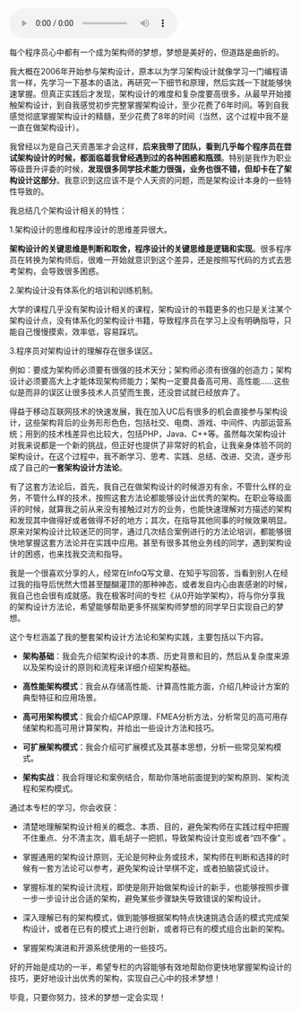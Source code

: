 <audio title="开篇词 _ 照着做，你也能成为架构师！" src="https://static001.geekbang.org/resource/audio/ac/fc/ac796a87328d36b485ff84eada15acfc.mp3" controls="controls"></audio> 
<p>每个程序员心中都有一个成为架构师的梦想，梦想是美好的，但道路是曲折的。</p>
<p>我大概在2006年开始参与架构设计，原本以为学习架构设计就像学习一门编程语言一样，先学习一下基本的语法，再研究一下细节和原理，然后实践一下就能够快速掌握。但真正实践后才发现，架构设计的难度和复杂度要高很多。从最早开始接触架构设计，到自我感觉初步完整掌握架构设计，至少花费了6年时间。等到自我感觉彻底掌握架构设计的精髓，至少花费了8年的时间（当然，这个过程中我不是一直在做架构设计）。</p>
<p>我曾经以为是自己天资愚笨才会这样，<strong>后来我带了团队，看到几乎每个程序员在尝试架构设计的时候，都面临着我曾经遇到过的各种困惑和瓶颈</strong>。特别是我作为职业等级晋升评委的时候，<strong>发现很多同学技术能力很强，业务也很不错，但却卡在了架构设计这部分</strong>。我意识到这应该不是个人天资的问题，而是架构设计本身的一些特性导致的。</p>
<p>我总结几个架构设计相关的特性：</p>
<p>1.架构设计的思维和程序设计的思维差异很大。</p>
<p><strong>架构设计的关键思维是判断和取舍，程序设计的关键思维是逻辑和实现</strong>。很多程序员在转换为架构师后，很难一开始就意识到这个差异，还是按照写代码的方式去思考架构，会导致很多困惑。</p>
<p>2.架构设计没有体系化的培训和训练机制。</p>
<p>大学的课程几乎没有架构设计相关的课程，架构设计的书籍更多的也只是关注某个架构设计点，没有体系化的架构设计书籍，导致程序员在学习上没有明确指导，只能自己慢慢摸索，效率低，容易踩坑。</p>
<p>3.程序员对架构设计的理解存在很多误区。</p>
<p>例如：要成为架构师必须要有很强的技术天分；架构师必须有很强的创造力；架构设计必须要高大上才能体现架构师能力；架构一定要具备高可用、高性能……这些似是而非的误区让很多技术人员望而生畏，还没尝试就已经放弃了。</p>
<p>得益于移动互联网技术的快速发展，我在加入UC后有很多的机会直接参与架构设计，这些架构背后的业务形形色色，包括社交、电商、游戏、中间件、内部运营系统；用到的技术栈差异也比较大，包括PHP，Java、C++等。虽然每次架构设计对我来说都是一个新的挑战，但正好也提供了非常好的机会，让我亲身体验不同的架构设计。在这个过程中，我不断学习、思考、实践、总结、改进、交流，逐步形成了自己的<strong>一套架构设计方法论</strong>。</p>
<p>有了这套方法论后，首先，我自己在做架构设计的时候游刃有余，不管什么样的业务，不管什么样的技术，按照这套方法论都能够设计出优秀的架构。在职业等级面评的时候，就算我之前从来没有接触过对方的业务，也能快速理解对方描述的架构和发现其中做得好或者做得不好的地方；其次，在指导其他同事的时候效果明显。原来对架构设计比较迷茫的同学，通过几次结合案例进行的方法论培训，都能够很快地掌握这套方法论并在实践中应用。甚至有很多其他业务线的同学，遇到架构设计的困惑，也来找我交流和指导。</p>
<p>我是一个很喜欢分享的人，经常在InfoQ写文章、在知乎写回答，当看到别人在经过我的指导后恍然大悟甚至醍醐灌顶的那种神态，或者发自内心由衷感谢的时候，我自己也会很有成就感。我在极客时间的专栏《从0开始学架构》，将与你分享我的架构设计方法论，希望能够帮助更多怀揣架构师梦想的同学早日实现自己的梦想。</p>
<p>这个专栏涵盖了我的整套架构设计方法论和架构实践，主要包括以下内容。</p>
<ul>
<li><p><strong>架构基础</strong>：我会先介绍架构设计的本质、历史背景和目的，然后从复杂度来源以及架构设计的原则和流程来详细介绍架构基础。</p>
</li>
<li><p><strong>高性能架构模式</strong>：我会从存储高性能、计算高性能方面，介绍几种设计方案的典型特征和应用场景。</p>
</li>
<li><p><strong>高可用架构模式</strong>：我会介绍CAP原理、FMEA分析方法，分析常见的高可用存储架构和高可用计算架构，并给出一些设计方法和技巧。</p>
</li>
<li><p><strong>可扩展架构模式</strong>：我会介绍可扩展模式及其基本思想，分析一些常见架构模式。</p>
</li>
<li><p><strong>架构实战</strong>：我会将理论和案例结合，帮助你落地前面提到的架构原则、架构流程和架构模式。</p>
</li>
</ul>
<p>通过本专栏的学习，你会收获：</p>
<ul>
<li><p>清楚地理解架构设计相关的概念、本质、目的，避免架构师在实践过程中把握不住重点、分不清主次，眉毛胡子一把抓，导致架构设计变形或者“四不像” 。</p>
</li>
<li><p>掌握通用的架构设计原则，无论是何种业务或技术，架构师在判断和选择的时候有一套方法论可以参考，避免架构设计举棋不定，或者拍脑袋式设计。</p>
</li>
<li><p>掌握标准的架构设计流程，即使是刚开始做架构设计的新手，也能够按照步骤一步一步设计出合适的架构，避免某些步骤缺失导致错误的架构设计。</p>
</li>
<li><p>深入理解已有的架构模式，做到能够根据架构特点快速挑选合适的模式完成架构设计，或者在已有的模式上进行创新，或者将已有的模式组合出新的架构。</p>
</li>
<li><p>掌握架构演进和开源系统使用的一些技巧。</p>
</li>
</ul>
<p>好的开始是成功的一半，希望专栏的内容能够有效地帮助你更快地掌握架构设计的技巧，更好地设计出优秀的架构，实现自己心中的技术梦想！</p>
<p><span class="orange">毕竟，只要你努力，技术的梦想一定会实现！</span></p>
<p></p>
<!-- [[[read_end]]] -->